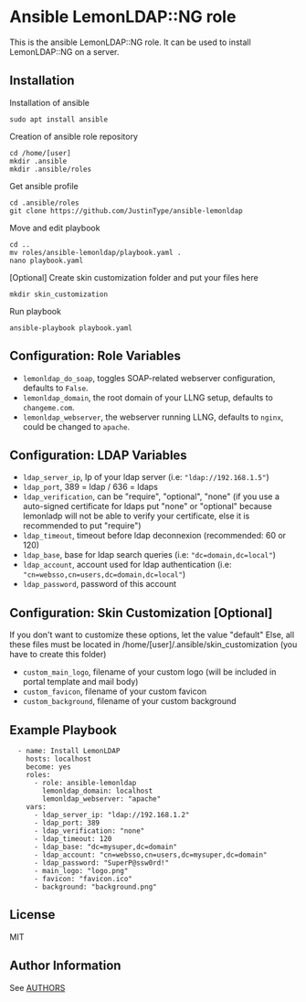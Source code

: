 Ansible LemonLDAP::NG role
=========

This is the ansible LemonLDAP::NG role. It can be used to install LemonLDAP::NG on a server.

Installation
------------

Installation of ansible
```
sudo apt install ansible
```

Creation of ansible role repository
```
cd /home/[user]
mkdir .ansible
mkdir .ansible/roles
```

Get ansible profile
```
cd .ansible/roles
git clone https://github.com/JustinType/ansible-lemonldap
```

Move and edit playbook
```
cd ..
mv roles/ansible-lemonldap/playbook.yaml .
nano playbook.yaml
```

[Optional] Create skin customization folder and put your files here
```
mkdir skin_customization
```

Run playbook
```
ansible-playbook playbook.yaml
```

Configuration: Role Variables
--------------

 * `lemonldap_do_soap`, toggles SOAP-related webserver configuration, defaults to `False`.
 * `lemonldap_domain`, the root domain of your LLNG setup, defaults to `changeme.com`.
 * `lemonldap_webserver`, the webserver running LLNG, defaults to `nginx`, could be changed to `apache`.

Configuration: LDAP Variables
--------------

 * `ldap_server_ip`, Ip of your ldap server (i.e: `"ldap://192.168.1.5"`)
 * `ldap_port`, 389 = ldap / 636 = ldaps
 * `ldap_verification`, can be "require", "optional", "none" (if you use a auto-signed certificate for ldaps put "none" or "optional" because lemonladp will not be able to verify your certificate, else it is recommended to put "require")
 * `ldap_timeout`, timeout before ldap deconnexion (recommended: 60 or 120)
 * `ldap_base`, base for ldap search queries (i.e: `"dc=domain,dc=local"`)
 * `ldap_account`, account used for ldap authentication (i.e: `"cn=websso,cn=users,dc=domain,dc=local"`)
 * `ldap_password`, password of this account

Configuration: Skin Customization [Optional]
--------------

If you don't want to customize these options, let the value "default"
Else, all these files must be located in /home/[user]/.ansible/skin_customization (you have to create this folder)

 * `custom_main_logo`, filename of your custom logo (will be included in portal template and mail body)
 * `custom_favicon`, filename of your custom favicon
 * `custom_background`, filename of your custom background


Example Playbook
----------------

```
  - name: Install LemonLDAP
    hosts: localhost
    become: yes
    roles:
      - role: ansible-lemonldap
        lemonldap_domain: localhost
        lemonldap_webserver: "apache"
    vars:
      - ldap_server_ip: "ldap://192.168.1.2"
      - ldap_port: 389 
      - ldap_verification: "none"
      - ldap_timeout: 120
      - ldap_base: "dc=mysuper,dc=domain"
      - ldap_account: "cn=websso,cn=users,dc=mysuper,dc=domain"
      - ldap_password: "SuperP@ssw0rd!"
      - main_logo: "logo.png"
      - favicon: "favicon.ico"
      - background: "background.png"
```

License
-------

MIT

Author Information
------------------

See [AUTHORS](AUTHORS)
